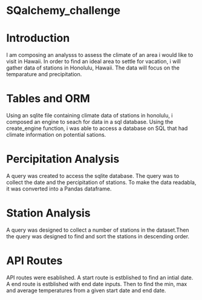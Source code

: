# SQalchemy_challenge
# Introduction
I am composing an analysss to assess the climate of an area i would like to visit in Hawaii.
In order to find an ideal area to settle for vacation, i will gather data of stations in Honolulu, Hawaii. The data will focus on the temparature and precipitation.

# Tables and ORM
Using an sqlite file containing climate data of stations in honolulu, i composed an engine to seach for data in a sql database. Using the create_engine function, i was able to access a database on SQL that had climate information on potential sations.

# Percipitation Analysis
A query was created to access the sqlite database. The query was to collect the date and the percipitation of stations. To make the data readabla, it was converted into a Pandas dataframe.

# Station Analysis
A query was designed to collect a number of stations in the dataset.Then the query was designed to find and sort the stations in descending order.

# API Routes
API routes were esablished. A start route is estblished to find an intial date. A end route is estblished with end date inputs. Then  to find the min, max and average temperatures from a given start date and end date.
